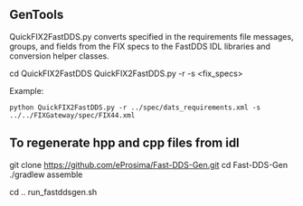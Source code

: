 ## GenTools

QuickFIX2FastDDS.py converts specified in the requirements file messages, groups, and fields from the FIX specs to the FastDDS IDL libraries and conversion helper classes.

cd QuickFIX2FastDDS
QuickFIX2FastDDS.py -r <requirements> -s <fix_specs>
 
Example:
```
python QuickFIX2FastDDS.py -r ../spec/dats_requirements.xml -s ../../FIXGateway/spec/FIX44.xml
```

To regenerate hpp and cpp files from idl
-----------------------------------------
git clone https://github.com/eProsima/Fast-DDS-Gen.git
cd Fast-DDS-Gen
./gradlew assemble

cd ..
run_fastddsgen.sh
